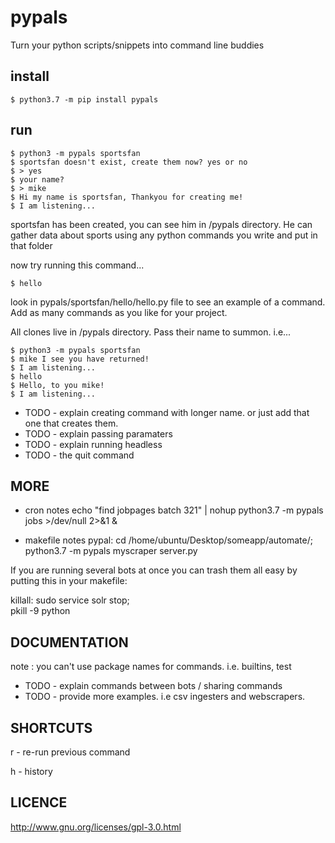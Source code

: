 # pypals

Turn your python scripts/snippets into command line buddies

## install

	$ python3.7 -m pip install pypals

## run

	$ python3 -m pypals sportsfan
	$ sportsfan doesn't exist, create them now? yes or no
	$ > yes
	$ your name?
	$ > mike
	$ Hi my name is sportsfan, Thankyou for creating me!
	$ I am listening...

sportsfan has been created, you can see him in /pypals directory. He can gather data about sports using any python commands you write and put in that folder

now try running this command...

	$ hello

look in pypals/sportsfan/hello/hello.py file to see an example of a command. Add as many commands as you like for your project.

All clones live in /pypals directory. Pass their name to summon. i.e...

	$ python3 -m pypals sportsfan
	$ mike I see you have returned!
	$ I am listening...
	$ hello
	$ Hello, to you mike!
	$ I am listening...


- TODO - explain creating command with longer name. or just add that one that creates them.
- TODO - explain passing paramaters
- TODO - explain running headless
- TODO - the quit command

## MORE
- cron notes
echo "find jobpages batch 321" | nohup python3.7 -m pypals jobs >/dev/null 2>&1 &

- makefile notes
pypal:
	cd /home/ubuntu/Desktop/someapp/automate/; \
	python3.7 -m pypals myscraper server.py


If you are running several bots at once you can trash them all easy by putting this in your makefile:

killall:
	sudo service solr stop; \
	pkill -9 python




## DOCUMENTATION
note : you can't use package names for commands. i.e. builtins, test

- TODO - explain commands between bots / sharing commands
- TODO - provide more examples. i.e csv ingesters and webscrapers.

## SHORTCUTS 
r - re-run previous command

h - history

## LICENCE
http://www.gnu.org/licenses/gpl-3.0.html